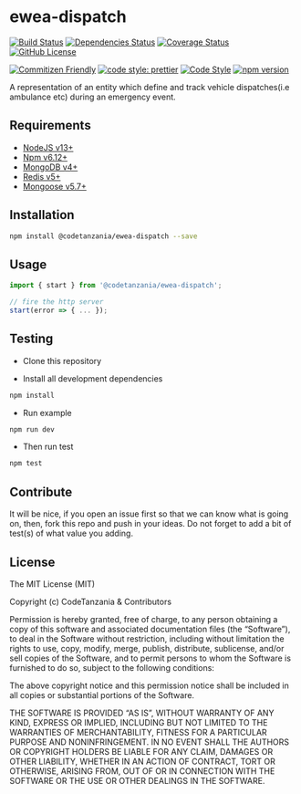 # ewea-dispatch

[![Build Status](https://travis-ci.org/codetanzania/ewea-dispatch.svg?branch=develop)](https://travis-ci.org/codetanzania/ewea-dispatch)
[![Dependencies Status](https://david-dm.org/codetanzania/ewea-dispatch.svg)](https://david-dm.org/codetanzania/ewea-dispatch)
[![Coverage Status](https://coveralls.io/repos/github/CodeTanzania/ewea-dispatch/badge.svg?branch=develop)](https://coveralls.io/github/CodeTanzania/ewea-dispatch?branch=develop)
[![GitHub License](https://img.shields.io/github/license/codetanzania/ewea-dispatch)](https://github.com/codetanzania/ewea-dispatch/blob/develop/LICENSE)

[![Commitizen Friendly](https://img.shields.io/badge/commitizen-friendly-brightgreen.svg)](http://commitizen.github.io/cz-cli/)
[![code style: prettier](https://img.shields.io/badge/code_style-prettier-ff69b4.svg)](https://github.com/prettier/prettier)
[![Code Style](https://badgen.net/badge/code%20style/airbnb/ff5a5f?icon=airbnb)](https://github.com/airbnb/javascript)
[![npm version](https://img.shields.io/npm/v/@codetanzania/ewea-dispatch)](https://www.npmjs.com/package/@codetanzania/ewea-dispatch)

A representation of an entity which define and track vehicle dispatches(i.e ambulance etc) during an emergency event.

## Requirements

- [NodeJS v13+](https://nodejs.org)
- [Npm v6.12+](https://www.npmjs.com/)
- [MongoDB v4+](https://www.mongodb.com/)
- [Redis v5+](https://redis.io/)
- [Mongoose v5.7+](https://github.com/Automattic/mongoose)

## Installation

```sh
npm install @codetanzania/ewea-dispatch --save
```

## Usage

```js
import { start } from '@codetanzania/ewea-dispatch';

// fire the http server
start(error => { ... });
```

## Testing

- Clone this repository

- Install all development dependencies

```sh
npm install
```

- Run example

```sh
npm run dev
```

- Then run test

```sh
npm test
```

## Contribute

It will be nice, if you open an issue first so that we can know what is going on, then, fork this repo and push in your ideas. Do not forget to add a bit of test(s) of what value you adding.

## License

The MIT License (MIT)

Copyright (c) CodeTanzania & Contributors

Permission is hereby granted, free of charge, to any person obtaining a copy of this software and associated documentation files (the “Software”), to deal in the Software without restriction, including without limitation the rights to use, copy, modify, merge, publish, distribute, sublicense, and/or sell copies of the Software, and to permit persons to whom the Software is furnished to do so, subject to the following conditions:

The above copyright notice and this permission notice shall be included in all copies or substantial portions of the Software.

THE SOFTWARE IS PROVIDED “AS IS”, WITHOUT WARRANTY OF ANY KIND, EXPRESS OR IMPLIED, INCLUDING BUT NOT LIMITED TO THE WARRANTIES OF MERCHANTABILITY, FITNESS FOR A PARTICULAR PURPOSE AND NONINFRINGEMENT. IN NO EVENT SHALL THE AUTHORS OR COPYRIGHT HOLDERS BE LIABLE FOR ANY CLAIM, DAMAGES OR OTHER LIABILITY, WHETHER IN AN ACTION OF CONTRACT, TORT OR OTHERWISE, ARISING FROM, OUT OF OR IN CONNECTION WITH THE SOFTWARE OR THE USE OR OTHER DEALINGS IN THE SOFTWARE.
